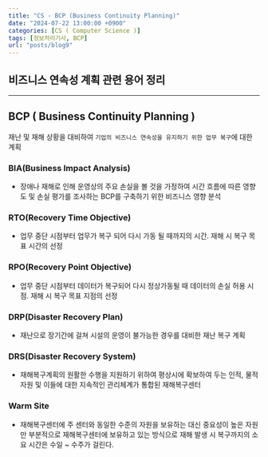 ```yaml
---
title: "CS - BCP (Business Continuity Planning)"
date: "2024-07-22 13:00:00 +0900"
categories: [CS ( Computer Science )]
tags: [정보처리기사, BCP]
url: "posts/blog9"
---
```


## 비즈니스 연속성 계획 관련 용어 정리
<hr>

## BCP ( Business Continuity Planning )
재난 및 재해 상황을 대비하여 `기업의 비즈니스 연속성을 유지하기 위한 업무 복구`에 대한 계획  

### BIA(Business Impact Analysis)
- 장애나 재해로 인해 운영상의 주요 손실을 볼 것을 가정하여 시간 흐름에 따른 영향도 및 손실 평가를 조사하는 BCP를 구축하기 위한 비즈니스 영향 분석

### RTO(Recovery Time Objective)
- 업무 중단 시점부터 업무가 복구 되어 다시 가동 될 때까지의 시간. 재해 시 복구 목표 시간의 선정

### RPO(Recovery Point Objective)
- 업무 중단 시점부터 데이터가 복구되어 다시 정상가동될 때 데이터의 손실 허용 시점. 재해 시 복구 목표 지점의 선정

### DRP(Disaster Recovery Plan)
- 재난으로 장기간에 걸쳐 시설의 운영이 불가능한 경우를 대비한 재난 복구 계획

### DRS(Disaster Recovery System)
- 재해복구계획의 원활한 수행을 지원하기 위하여 평상시에 확보하여 두는 인적, 물적자원 및 이들에 대한 지속적인 관리체계가 통합된 재해복구센터

### Warm Site
- 재해복구센터에 주 센터와 동일한 수준의 자원을 보유하는 대신 중요성이 높은 자원만 부분적으로 재해복구센터에 보유하고 있는 방식으로 재해 발생 시 복구까지의 소요 시간은 수일 ~ 수주가 걸린다.